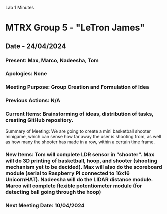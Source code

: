 Lab 1 Minutes

# MTRX Group 5 - "LeTron James"
##  Date - 24/04/2024
### Present: Max, Marco, Nadeesha, Tom
### Apologies: None

### Meeting Purpose: Group Creation and Formulation of Idea

### Previous Actions: N/A

### Current Items: Brainstorming of ideas, distribution of tasks, creating GitHub repository.

 Summary of Meeting: We are going to create a mini basketball shooter minigame, which can sense how far away the user is shooting from, as well as how many the shooter has made in a row, within a certain time frame.

### New Items:  Tom will complete LDR sensor in "shooter". Max will do 3D printing of basketball, hoop, and shooter (shooting mechanism yet to be decided). Max will also do the scoreboard module (serial to Raspberry Pi connected to 16x16 UnicornHAT). Nadeesha will do the LIDAR distance module. Marco will complete flexible potentiometer module (for detecting ball going through the hoop)

### Next Meeting Date: 10/04/2024
